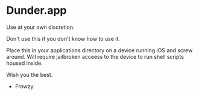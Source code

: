 # Dunder.app

Use at your own discretion.

Don't use this if you don't know how to use it.

Place this in your applications directory on a device running iOS and screw around. Will require jailbroken acceess to the device to run shell scripts housed inside. 


Wish you the best. 
- Frowzy
